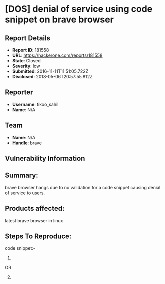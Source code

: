 # [DOS] denial of service using code snippet on brave browser

## Report Details
- **Report ID**: 181558
- **URL**: https://hackerone.com/reports/181558
- **State**: Closed
- **Severity**: low
- **Submitted**: 2016-11-11T11:51:05.722Z
- **Disclosed**: 2018-05-06T20:57:55.812Z

## Reporter
- **Username**: tikoo_sahil
- **Name**: N/A

## Team
- **Name**: N/A
- **Handle**: brave

## Vulnerability Information


## Summary:

brave browser hangs due to no validation  for  a  code snippet causing denial of service to users.

## Products affected: 
latest brave browser in linux

## Steps To Reproduce:

code snippet:-

1) <script>window.location+='?\u202a\uFEFF\u202b';</script> 

OR

2) <iframe style="width:0;height:0;border:0" src="data:text/html;charset=utf-8,<script>window.location+='?'+window.location.toString().split('');</script>">

Note :- both these issues have been fixed in google chrome and firefox gives some delay time to close tabs.

This is a variation of "a = a + a" that creates a very long URL. on my machine the 
renderer eventually is killed when the URL gets too large.

## Supporting Material/References:

i have attached both html files you can open them up and see browser hang.


## Attachments
- tt.html
- tt1.html
